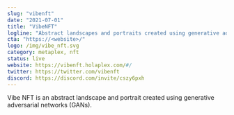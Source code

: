 ```yaml
---
slug: "vibenft"
date: "2021-07-01"
title: "VibeNFT"
logline: "Abstract landscapes and portraits created using generative adversarial networks (GANs)"
cta: "https://<website>/"
logo: /img/vibe_nft.svg
category: metaplex, nft
status: live
website: https://vibenft.holaplex.com/#/
twitter: https://twitter.com/vibenft
discord: https://discord.com/invite/cszy6pxh
---
```

Vibe NFT is an abstract landscape and portrait created using generative adversarial networks (GANs).